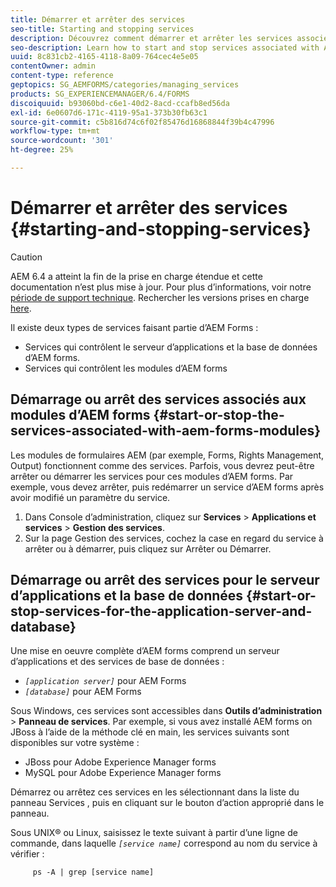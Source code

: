 ```yaml
---
title: Démarrer et arrêter des services
seo-title: Starting and stopping services
description: Découvrez comment démarrer et arrêter les services associés aux modules AEM Forms et au serveur applicatif et à la base de données.
seo-description: Learn how to start and stop services associated with AEM Forms modules and the application server and database.
uuid: 8c831cb2-4165-4118-8a09-764cec4e5e05
contentOwner: admin
content-type: reference
geptopics: SG_AEMFORMS/categories/managing_services
products: SG_EXPERIENCEMANAGER/6.4/FORMS
discoiquuid: b93060bd-c6e1-40d2-8acd-ccafb8ed56da
exl-id: 6e0607d6-171c-4119-95a1-373b30fb63c1
source-git-commit: c5b816d74c6f02f85476d16868844f39b4c47996
workflow-type: tm+mt
source-wordcount: '301'
ht-degree: 25%

---
```


# Démarrer et arrêter des services {#starting-and-stopping-services}

>[!CAUTION]
>
>AEM 6.4 a atteint la fin de la prise en charge étendue et cette documentation n’est plus mise à jour. Pour plus d’informations, voir notre [période de support technique](https://helpx.adobe.com/fr/support/programs/eol-matrix.html). Rechercher les versions prises en charge [here](https://experienceleague.adobe.com/docs/?lang=fr).

Il existe deux types de services faisant partie d’AEM Forms :

* Services qui contrôlent le serveur d’applications et la base de données d’AEM forms.
* Services qui contrôlent les modules d’AEM forms

## Démarrage ou arrêt des services associés aux modules d’AEM forms {#start-or-stop-the-services-associated-with-aem-forms-modules}

Les modules de formulaires AEM (par exemple, Forms, Rights Management, Output) fonctionnent comme des services. Parfois, vous devrez peut-être arrêter ou démarrer les services pour ces modules d’AEM forms. Par exemple, vous devez arrêter, puis redémarrer un service d’AEM forms après avoir modifié un paramètre du service.

1. Dans Console d’administration, cliquez sur **Services** > **Applications et services** > **Gestion des services**.
1. Sur la page Gestion des services, cochez la case en regard du service à arrêter ou à démarrer, puis cliquez sur Arrêter ou Démarrer.

## Démarrage ou arrêt des services pour le serveur d’applications et la base de données {#start-or-stop-services-for-the-application-server-and-database}

Une mise en oeuvre complète d’AEM forms comprend un serveur d’applications et des services de base de données :

* *`[application server]`* pour AEM Forms
* *`[database]`* pour AEM Forms

Sous Windows, ces services sont accessibles dans **Outils d’administration** > **Panneau de services**. Par exemple, si vous avez installé AEM forms on JBoss à l’aide de la méthode clé en main, les services suivants sont disponibles sur votre système :

* JBoss pour Adobe Experience Manager forms
* MySQL pour Adobe Experience Manager forms

Démarrez ou arrêtez ces services en les sélectionnant dans la liste du panneau Services , puis en cliquant sur le bouton d’action approprié dans le panneau.

Sous UNIX® ou Linux, saisissez le texte suivant à partir d’une ligne de commande, dans laquelle *`[service name]`* correspond au nom du service à vérifier :

```as3
     ps -A | grep [service name]
```
